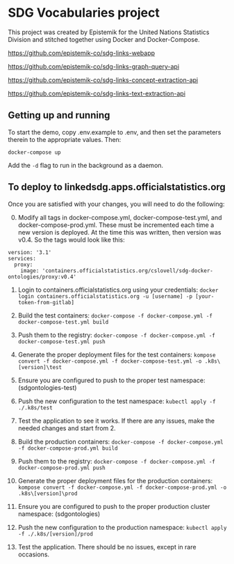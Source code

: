 # SDG Vocabularies project

This project was created by Epistemik for the United Nations Statistics Division and stitched together using Docker and Docker-Compose.

https://github.com/epistemik-co/sdg-links-webapp

https://github.com/epistemik-co/sdg-links-graph-query-api

https://github.com/epistemik-co/sdg-links-concept-extraction-api

https://github.com/epistemik-co/sdg-links-text-extraction-api

## Getting up and running

To start the demo, copy .env.example to .env, and then set the parameters therein to the appropriate values. Then:

`docker-compose up`

Add the `-d` flag to run in the background as a daemon.

## To deploy to linkedsdg.apps.officialstatistics.org

Once you are satisfied with your changes, you will need to do the following:

0. Modify all tags in docker-compose.yml, docker-compose-test.yml, and docker-compose-prod.yml. These must be incremented each time a new version is deployed. At the time this was written, then version was v0.4. So the tags would look like this: 

```
version: '3.1'
services: 
  proxy: 
    image: 'containers.officialstatistics.org/cslovell/sdg-docker-ontologies/proxy:v0.4'
```

1. Login to containers.officialstatistics.org using your credentials: `docker login containers.officialstatistics.org -u [username] -p [your-token-from-gitlab]`

2. Build the test containers: `docker-compose -f docker-compose.yml -f docker-compose-test.yml build`

3. Push them to the registry: `docker-compose -f docker-compose.yml -f docker-compose-test.yml push`

4. Generate the proper deployment files for the test containers: `kompose convert -f docker-compose.yml -f docker-compose-test.yml -o .k8s\[version]\test`

5. Ensure you are configured to push to the proper test namespace: (sdgontologies-test)

6. Push the new configuration to the test namespace: `kubectl apply -f ./.k8s/test`

7. Test the application to see it works. If there are any issues, make the needed changes and start from 2.

8. Build the production containers: `docker-compose -f docker-compose.yml -f docker-compose-prod.yml build`

9. Push them to the registry: `docker-compose -f docker-compose.yml -f docker-compose-prod.yml push`

10. Generate the proper deployment files for the production containers: `kompose convert -f docker-compose.yml -f docker-compose-prod.yml -o .k8s\[version]\prod`

11. Ensure you are configured to push to the proper production cluster namespace: (sdgontologies)

12. Push the new configuration to the production namespace: `kubectl apply -f ./.k8s/[version]/prod`

13. Test the application. There should be no issues, except in rare occasions.